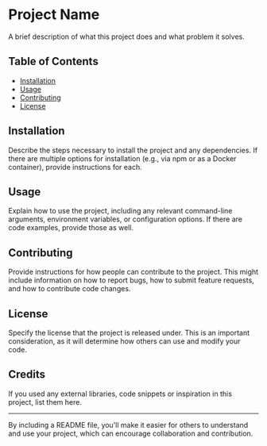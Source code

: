 # Project Name

A brief description of what this project does and what problem it solves.

## Table of Contents

- [Installation](#installation)
- [Usage](#usage)
- [Contributing](#contributing)
- [License](#license)

## Installation

Describe the steps necessary to install the project and any dependencies. If there are multiple options for installation (e.g., via npm or as a Docker container), provide instructions for each.

## Usage

Explain how to use the project, including any relevant command-line arguments, environment variables, or configuration options. If there are code examples, provide those as well.

## Contributing

Provide instructions for how people can contribute to the project. This might include information on how to report bugs, how to submit feature requests, and how to contribute code changes.

## License

Specify the license that the project is released under. This is an important consideration, as it will determine how others can use and modify your code.

## Credits

If you used any external libraries, code snippets or inspiration in this project, list them here.

---

By including a README file, you'll make it easier for others to understand and use your project, which can encourage collaboration and contribution.
